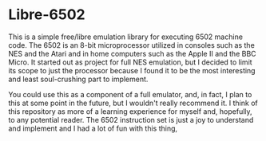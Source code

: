 # Libre-6502

This is a simple free/libre emulation library for executing 6502 machine code. The 6502 is an 8-bit microprocessor
utilized in consoles such as the NES and the Atari and in home computers such as the Apple II and the BBC Micro.
It started out as project for full NES emulation, but I decided to limit its scope to just the processor because
I found it to be the most interesting and least soul-crushing part to implement.

You could use this as a component of a full emulator, and, in fact, I plan to this at some point in the future,
but I wouldn't really recommend it. I think of this repository as more of a learning experience for myself and,
hopefully, to any potential reader. The 6502 instruction set is just a joy to understand and implement and
I had a lot of fun with this thing,
